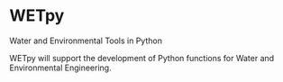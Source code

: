 # WETpy
Water and Environmental Tools in Python

WETpy will support the development of Python functions for Water and Environmental Engineering.
